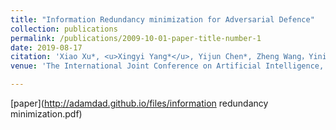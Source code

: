 ```yaml
---
title: "Information Redundancy minimization for Adversarial Defence"
collection: publications
permalink: /publications/2009-10-01-paper-title-number-1
date: 2019-08-17
citation: 'Xiao Xu*, <u>Xingyi Yang*</u>, Yijun Chen*, Zheng Wang，Yining Hu and Lizhe Xie<br> * Equally contributed'
venue: 'The International Joint Conference on Artificial Intelligence, Artificial Intelligence & Business Security (IJCAI Workshop)'

---
```

[paper](http://adamdad.github.io/files/information redundancy minimization.pdf)

